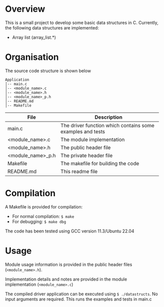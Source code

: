 
# Overview

This is a small project to develop some basic data structures in C. Currently, the following data structures are implemented:
- Array list (array_list.*)

# Organisation

The source code structure is shown below

```
Application
│-- main.c
│-- <module_name>.c
│-- <module_name>.h
│-- <module_name>_p.h
│-- README.md
│-- Makefile

```

| File                | Description |
| ---                 | --- |
| main.c              | The driver function which contains some examples and tests |
| <module_name>.c     | The module implementation |
| <module_name>.h     | The public header file |
| <module_name>_p.h   | The private header file |
| Makefile            | The makefile for building the code |
| README.md           | This readme file |


# Compilation
A Makefile is provided for compilation:
- For normal compilation: ``$ make``
- For debugging: ``$ make dbg``

The code has been tested using GCC version 11.3/Ubuntu 22.04

# Usage
Module usage information is provided in the public header files (``<module_name>.h``). 

Implementation details and notes are provided in the module implementation (``<module_name>.c``)

The compiled driver application can be executed using ``$ ./datastructs``. No input arguments are required. This runs the examples and tests in main.c


